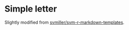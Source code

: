 # Simple letter

Slightly modified from [svmiller/svm-r-markdown-templates](https://github.com/svmiller/svm-r-markdown-templates).
